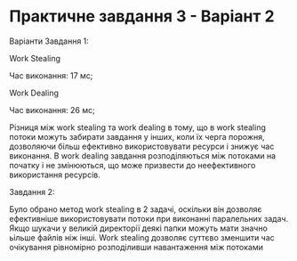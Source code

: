 # Практичне завдання 3 - Варіант 2

Варіанти Завдання 1:

Work Stealing

Час виконання: 17 мс;

Work Dealing

Час виконання: 26 мс;

Різниця між work stealing та work dealing в тому, що в work stealing потоки можуть забирати завдання у інших, коли їх черга порожня, дозволяючи більш ефективно використовувати ресурси і знижує час виконання. В work dealing завдання розподіляються між потоками на початку і не змінюються, що може призвести до неефективного використання ресурсів.

Завдання 2:

Було обрано метод work stealing в 2 задачі, оскільки він дозволяє ефективніше використовувати потоки при виконанні паралельних задач. Якщо шукачи у великій директорії деякі папки можуть мати значно ьільше файлів ніж інші. Work stealing дозволяє суттєво зменшити час очікування рівномірно розподіливши навантаження між потоками

